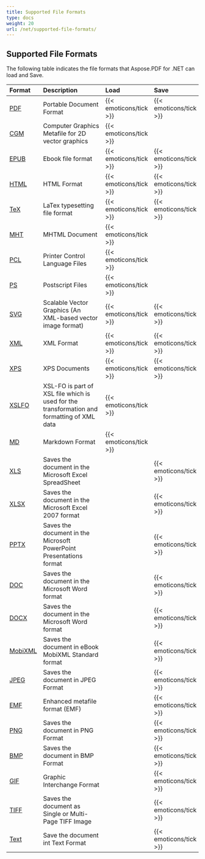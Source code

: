 ```yaml
---
title: Supported File Formats
type: docs
weight: 20
url: /net/supported-file-formats/
---
```


## **Supported File Formats**
The following table indicates the file formats that Aspose.PDF for .NET can load and Save.

|**Format**|**Description**|**Load**|**Save**|**Remarks**|
| :- | :- | :- | :- | :- |
|[PDF](https://wiki.fileformat.com/view/pdf/)|Portable Document Format|{{< emoticons/tick >}}|{{< emoticons/tick >}} | |
|[CGM](https://wiki.fileformat.com/page-description-language/cgm/)|Computer Graphics Metafile for 2D vector graphics|{{< emoticons/tick >}}| | |
|[EPUB](https://wiki.fileformat.com/ebook/epub/)|Ebook file format|{{< emoticons/tick >}}|{{< emoticons/tick >}}| |
|[HTML](https://wiki.fileformat.com/web/html/)|HTML Format|{{< emoticons/tick >}}|{{< emoticons/tick >}}| |
|[TeX](https://wiki.fileformat.com/page-description-language/tex/)|LaTex typesetting file format|{{< emoticons/tick >}}|{{< emoticons/tick >}}| |
|[MHT](https://wiki.fileformat.com/web/mhtml/)|MHTML Document|{{< emoticons/tick >}}| | |
|[PCL](https://wiki.fileformat.com/page-description-language/pcl/)|Printer Control Language Files|{{< emoticons/tick >}}| | |
|[PS](https://wiki.fileformat.com/page-description-language/ps/)|Postscript Files|{{< emoticons/tick >}}| | |
|[SVG](https://wiki.fileformat.com/page-description-language/svg/)|Scalable Vector Graphics (An XML-based vector image format)|{{< emoticons/tick >}}|{{< emoticons/tick >}}| |
|[XML](https://wiki.fileformat.com/web/xml/)|XML Format|{{< emoticons/tick >}}|{{< emoticons/tick >}}| |
|[XPS](https://wiki.fileformat.com/page-description-language/xps/)|XPS Documents|{{< emoticons/tick >}}|{{< emoticons/tick >}}| |
|[XSLFO](https://wiki.fileformat.com/page-description-language/xslfo/)|XSL-FO is part of XSL file which is used for the transformation and formatting of XML data|{{< emoticons/tick >}}| | |
|[MD](https://wiki.fileformat.com/specification/word-processing/md/)|Markdown Format|{{< emoticons/tick >}}| | |
|[XLS](https://wiki.fileformat.com/spreadsheet/xls/)|Saves the document in the Microsoft Excel SpreadSheet| |{{< emoticons/tick >}}| |
|[XLSX](https://wiki.fileformat.com/spreadsheet/xlsx/)|Saves the document in the Microsoft Excel 2007 format| |{{< emoticons/tick >}}| |
|[PPTX](https://wiki.fileformat.com/presentation/pptx/)|Saves the document in the Microsoft PowerPoint Presentations format| |{{< emoticons/tick >}}| |
|[DOC](https://wiki.fileformat.com/word-processing/doc/)|Saves the document in the Microsoft Word format| |{{< emoticons/tick >}}| |
|[DOCX](https://wiki.fileformat.com/word-processing/docx/)|Saves the document in the Microsoft Word format| |{{< emoticons/tick >}}| |
|[MobiXML](https://wiki.fileformat.com/ebook/mobi/)|Saves the document in eBook MobiXML Standard format| |{{< emoticons/tick >}}| |
|[JPEG](https://wiki.fileformat.com/image/jpeg/)|Saves the document in JPEG Format| |{{< emoticons/tick >}}| |
|[EMF](https://wiki.fileformat.com/image/emf/)|Enhanced metafile format (EMF)| |{{< emoticons/tick >}}| |
|[PNG](https://wiki.fileformat.com/image/png/)|Saves the document in PNG Format| |{{< emoticons/tick >}}| |
|[BMP](https://wiki.fileformat.com/image/bmp/)|Saves the document in BMP Format| |{{< emoticons/tick >}}| |
|[GIF](https://wiki.fileformat.com/image/gif/)|Graphic Interchange Format| |{{< emoticons/tick >}}| |
|[TIFF](https://wiki.fileformat.com/image/tiff/)|Saves the document as Single or Multi-Page TIFF Image| |{{< emoticons/tick >}}| |
|[Text](https://wiki.fileformat.com/word-processing/txt/)|Save the document int Text Format| |{{< emoticons/tick >}}| |

